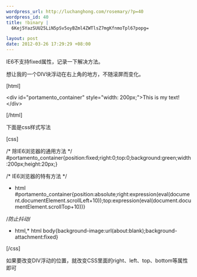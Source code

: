 ```yaml
--- 
wordpress_url: http://luchanghong.com/rosemary/?p=40
wordpress_id: 40
title: !binary |
  6Kej5YazSUU25LiN5pSv5oyBZml4ZWTlsZ7mgKfnmoTpl67popg=

layout: post
date: 2012-03-26 17:29:29 +08:00
---
```

IE6不支持fixed属性，记录一下解决方法。

想让我的一个DIV块浮动在右上角的地方，不随滚屏而变化。

[html]

&lt;div id="portamento_container" style="width: 200px;"&gt;This is my text!&lt;/div&gt;

[/html]

下面是css样式写法

[css]

/* 除IE6浏览器的通用方法 */
#portamento_container{position:fixed;right:0;top:0;background:green;width:200px;height:20px;}

/* IE6浏览器的特有方法 */
* html #portamento_container{position:absolute;right:expression(eval(document.documentElement.scrollLeft+10));top:expression(eval(document.documentElement.scrollTop+10))}

/*防止抖动*/
* html,* html body{background-image:url(about:blank);background-attachment:fixed}

[/css]

如果要改变DIV浮动的位置，就改变CSS里面的right、left、top、bottom等属性即可
